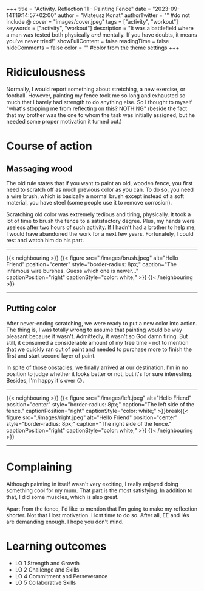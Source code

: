 +++
title = "Activity. Reflection 11 - Painting Fence"
date = "2023-09-14T19:14:57+02:00"
author = "Mateusz Konat"
authorTwitter = "" #do not include @
cover = "images/cover.jpeg"
tags = ["activity", "workout"]
keywords = ["activity", "workout"]
description = "It was a battlefield where a man was tested both physically *and* mentally. If you have doubts, it means you've never tried!"
showFullContent = false
readingTime = false
hideComments = false
color = "" #color from the theme settings
+++

# Ridiculousness
Normally, I would report something about stretching, a new exercise, or football. However, painting my fence took me so long and exhausted so much that I barely had strength to do anything else. So I thought to myself "what's stopping me from reflecting on this? NOTHING" (beside the fact that my brother was the one to whom the task was initially assigned, but he needed some proper motivation it turned out.)

# Course of action
## Massaging wood
The old rule states that if you want to paint an old, wooden fence, you first need to scratch off as much previous color as you can. To do so, you need a wire brush, which is basically a normal brush except instead of a soft material, you have steel (some people use it to remove corrosion).

Scratching old color was extremely tedious and tiring, physically. It took a lot of time to brush the fence to a satisfactory degree. Plus, my hands were useless after two hours of such activity. If I hadn't had a brother to help me, I would have abandoned the work for a next few years. Fortunately, I could rest and watch him do his part.

***
{{< neighbouring >}}
{{< figure src="./images/brush.jpeg" alt="Hello Friend" position="center" style="border-radius: 8px;" caption="The infamous wire burshes. Guess which one is newer..." captionPosition="right" captionStyle="color: white;" >}}
{{< /neighbouring >}}
***

## Putting color
After never-ending scratching, we were ready to put a new color into action. The thing is, I was totally wrong to assume that painting would be way pleasant because it wasn't. Admittedly, it wasn't so God damn tiring. But still, it consumed a considerable amount of my free time - not to mention that we quickly ran out of paint and needed to purchase more to finish the first and start second layer of paint.

In spite of those obstacles, we finally arrived at our destination. I'm in no position to judge whether it looks better or not, but it's for sure interesting. Besides, I'm happy it's over :stuck_out_tongue_winking_eye:.

***
{{< neighbouring >}}
{{< figure src="./images/left.jpeg" alt="Hello Friend" position="center" style="border-radius: 8px;" caption="The left side of the fence." captionPosition="right" captionStyle="color: white;" >}}break{{< figure src="./images/right.jpeg" alt="Hello Friend" position="center" style="border-radius: 8px;" caption="The right side of the fence." captionPosition="right" captionStyle="color: white;" >}}
{{< /neighbouring >}}
***

# Complaining
Although painting in itself wasn't very exciting, I really enjoyed doing something cool for my mum. That part is the most satisfying. In addition to that, I did some muscles, which is also great. 

Apart from the fence, I'd like to mention that I'm going to make my reflection shorter. Not that I lost motivation. I lost time to do so. After all, EE and IAs are demanding enough. I hope you don't mind.

# Learning outcomes
- LO 1 Strength and Growth
- LO 2 Challenge and Skills
- LO 4 Commitment and Perseverance
- LO 5 Collaborative Skills
